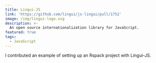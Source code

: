 ```yaml
---
title: Lingui-JS
link: 'https://github.com/lingui/js-lingui/pull/1752'
image: /img/lingui-logo.svg
description: >-
  An open source internationalization library for JavaScript.
featured: true
tags:
  - JavaScript
---
```


I contributed an example of setting up an Rspack project with Lingui-JS.
